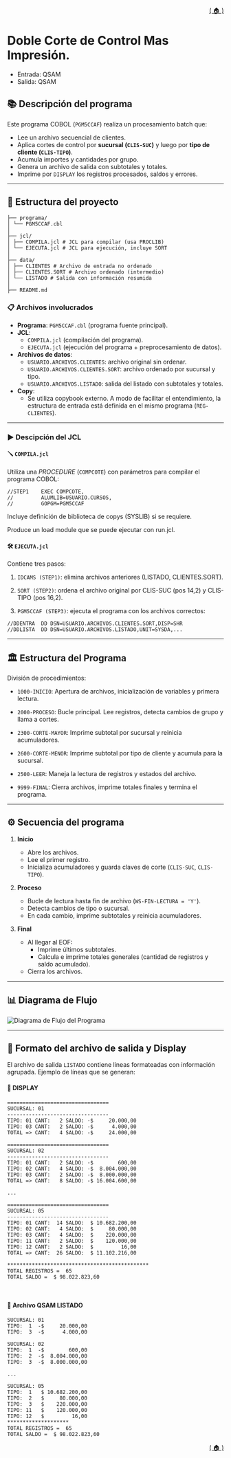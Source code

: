 <div style="text-align: right;">

[( 🏠 )](/)

</div>


# Doble Corte de Control Mas Impresión.
  - Entrada: QSAM
  - Salida: QSAM
## 📚 Descripción del programa

Este programa COBOL (`PGM5CCAF`) realiza un procesamiento batch que:

- Lee un archivo secuencial de clientes.
- Aplica cortes de control por **sucursal (`CLIS-SUC`)** y luego por **tipo de cliente (`CLIS-TIPO`)**.
- Acumula importes y cantidades por grupo.
- Genera un archivo de salida con subtotales y totales.
- Imprime por `DISPLAY` los registros procesados, saldos y errores.
---

## 🚀 Estructura del proyecto
```
├── programa/
│ └── PGM5CCAF.cbl 
│
├── jcl/
│ ├── COMPILA.jcl # JCL para compilar (usa PROCLIB)
│ └── EJECUTA.jcl # JCL para ejecución, incluye SORT
│
├── data/
│ ├── CLIENTES # Archivo de entrada no ordenado
│ ├── CLIENTES.SORT # Archivo ordenado (intermedio)
│ └── LISTADO # Salida con información resumida
│
├── README.md
```

### 📋 Archivos involucrados

- **Programa**: `PGM5CCAF.cbl` (programa fuente principal).
- **JCL**:
  - `COMPILA.jcl` (compilación del programa).
  - `EJECUTA.jcl` (ejecución del programa + preprocesamiento de datos).
- **Archivos de datos**:
  - `USUARIO.ARCHIVOS.CLIENTES`: archivo original sin ordenar.
  - `USUARIO.ARCHIVOS.CLIENTES.SORT`: archivo ordenado por sucursal y tipo.
  - `USUARIO.ARCHIVOS.LISTADO`: salida del listado con subtotales y totales.
- **Copy**:
  - Se utiliza copybook externo. A modo de facilitar el entendimiento, la estructura de entrada está definida en el mismo programa (`REG-CLIENTES`).

---

### ▶️ Descipción del JCL

#### 🪛 `COMPILA.jcl`

Utiliza una *PROCEDURE* (`COMPCOTE`) con parámetros para compilar el programa COBOL:

```jcl
//STEP1    EXEC COMPCOTE, 
//         ALUMLIB=USUARIO.CURSOS, 
//         GOPGM=PGM5CCAF
```

Incluye definición de biblioteca de copys (SYSLIB) si se requiere.

Produce un load module que se puede ejecutar con run.jcl.

#### 🛠️ `EJECUTA.jcl`
Contiene tres pasos:

1. `IDCAMS (STEP1)`: elimina archivos anteriores (LISTADO, CLIENTES.SORT).

2. `SORT (STEP2)`: ordena el archivo original por CLIS-SUC (pos 14,2) y CLIS-TIPO (pos 16,2).

3. `PGM5CCAF (STEP3)`: ejecuta el programa con los archivos correctos:

```jcl
//DDENTRA  DD DSN=USUARIO.ARCHIVOS.CLIENTES.SORT,DISP=SHR
//DDLISTA  DD DSN=USUARIO.ARCHIVOS.LISTADO,UNIT=SYSDA,...
```
---

## 🏛️ Estructura del Programa
División de procedimientos:
-  `1000-INICIO`: Apertura de archivos, inicialización de variables y primera lectura.

- `2000-PROCESO`: Bucle principal. Lee registros, detecta cambios de grupo y llama a cortes.

- `2300-CORTE-MAYOR`: Imprime subtotal por sucursal y reinicia acumuladores.

- `2600-CORTE-MENOR`: Imprime subtotal por tipo de cliente y acumula para la sucursal.

- `2500-LEER`: Maneja la lectura de registros y estados del archivo.

- `9999-FINAL`: Cierra archivos, imprime totales finales y termina el programa.

---

## ⚙️ Secuencia del programa

1. **Inicio**
   - Abre los archivos.
   - Lee el primer registro.
   - Inicializa acumuladores y guarda claves de corte (`CLIS-SUC`, `CLIS-TIPO`).

2. **Proceso**
   - Bucle de lectura hasta fin de archivo (`WS-FIN-LECTURA = 'Y'`).
   - Detecta cambios de tipo o sucursal.
   - En cada cambio, imprime subtotales y reinicia acumuladores.

3. **Final**
   - Al llegar al EOF:
     - Imprime últimos subtotales.
     - Calcula e imprime totales generales (cantidad de registros y saldo acumulado).
   - Cierra los archivos.

---

## 📊 Diagrama de Flujo
<image src="./GRAFICO.png" alt="Diagrama de Flujo del Programa">

---

## 🎯 Formato del archivo de salida y Display
El archivo de salida `LISTADO` contiene líneas formateadas con información agrupada. Ejemplo de líneas que se generan:

#### 💬 DISPLAY
```texto
=================================           
SUCURSAL: 01                                
---------------------------------           
TIPO: 01 CANT:   2 SALDO: -$     20.000,00  
TIPO: 03 CANT:   2 SALDO: -$      4.000,00  
TOTAL => CANT:   4 SALDO: -$     24.000,00  
                                            
=================================           
SUCURSAL: 02                                
---------------------------------           
TIPO: 01 CANT:   2 SALDO: -$        600,00  
TIPO: 02 CANT:   4 SALDO: -$  8.004.000,00  
TIPO: 03 CANT:   2 SALDO: -$  8.000.000,00  
TOTAL => CANT:   8 SALDO: -$ 16.004.600,00  
                                           
...

=================================                
SUCURSAL: 05                                     
---------------------------------                
TIPO: 01 CANT:  14 SALDO:  $ 10.682.200,00       
TIPO: 02 CANT:   4 SALDO:  $     80.000,00       
TIPO: 03 CANT:   4 SALDO:  $    220.000,00       
TIPO: 11 CANT:   2 SALDO:  $    120.000,00       
TIPO: 12 CANT:   2 SALDO:  $         16,00       
TOTAL => CANT:  26 SALDO:  $ 11.102.216,00       
                                                 
**********************************************   
TOTAL REGISTROS =  65                            
TOTAL SALDO =  $ 98.022.823,60                       
```
</br>

#### 💾 Archivo QSAM LISTADO
```TEXT
SUCURSAL: 01                               
TIPO:  1  -$     20.000,00                 
TIPO:  3  -$      4.000,00                 
                                           
SUCURSAL: 02                               
TIPO:  1  -$        600,00                 
TIPO:  2  -$  8.004.000,00                 
TIPO:  3  -$  8.000.000,00                 
                                           
...                
                                           
SUCURSAL: 05                               
TIPO:  1   $ 10.682.200,00                 
TIPO:  2   $     80.000,00                 
TIPO:  3   $    220.000,00                 
TIPO: 11   $    120.000,00                 
TIPO: 12   $         16,00                 
********************                       
TOTAL REGISTROS =  65                      
TOTAL SALDO =  $ 98.022.823,60             

```

<div style="text-align: right;">

[( 🏠 )](/)

</div>



